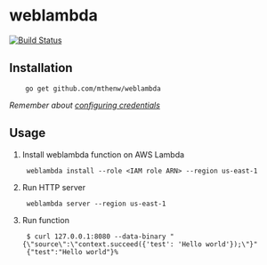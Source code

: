# weblambda

[![Build Status](https://travis-ci.org/mthenw/weblambda.svg?branch=master)](https://travis-ci.org/mthenw/weblambda)

## Installation

        go get github.com/mthenw/weblambda

*Remember about [configuring credentials](https://github.com/awslabs/aws-sdk-go/#configuring-credentials)*

## Usage

1. Install weblambda function on AWS Lambda

        weblambda install --role <IAM role ARN> --region us-east-1

2. Run HTTP server

        weblambda server --region us-east-1

3. Run function

        $ curl 127.0.0.1:8080 --data-binary "{\"source\":\"context.succeed({'test': 'Hello world'});\"}"
        {"test":"Hello world"}%
